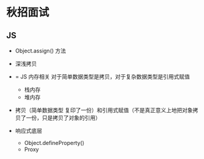 # 秋招面试

## JS
- Object.assign() 方法
- 深浅拷贝
- = JS 内存相关 对于简单数据类型是拷贝，对于复杂数据类型是引用式赋值
    - 栈内存
    - 堆内存
- 拷贝（简单数据类型 复印了一份）和引用式赋值（不是真正意义上地把对象拷贝了一份，只是拷贝了对象的引用）

- 响应式底层
    - Object.defineProperty()
    - Proxy


